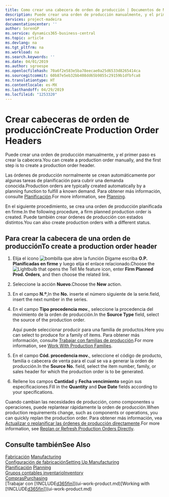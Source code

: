 ```yaml
---
title: Como crear una cabecera de orden de producción | Documentos de Microsoft
description: Puede crear una orden de producción manualmente, y el primer paso es crear la cabecera.
services: project-madeira
documentationcenter: ''
author: SorenGP
ms.service: dynamics365-business-central
ms.topic: article
ms.devlang: na
ms.tgt_pltfrm: na
ms.workload: na
ms.search.keywords: ''
ms.date: 04/01/2019
ms.author: sgroespe
ms.openlocfilehash: 70a6f2e583e5ba78eecae0a25d6533d8265414ca
ms.sourcegitcommit: 60b87e5eb32bb408dd65b9855c29159b1dfbfca8
ms.translationtype: HT
ms.contentlocale: es-MX
ms.lasthandoff: 04/29/2019
ms.locfileid: "1253320"
---
```

# <a name="create-production-order-headers"></a><span data-ttu-id="4669a-103">Crear cabeceras de orden de producción</span><span class="sxs-lookup"><span data-stu-id="4669a-103">Create Production Order Headers</span></span>
<span data-ttu-id="4669a-104">Puede crear una orden de producción manualmente, y el primer paso es crear la cabecera.</span><span class="sxs-lookup"><span data-stu-id="4669a-104">You can create a production order manually, and the first step is to create a production order header.</span></span>

<span data-ttu-id="4669a-105">Las órdenes de producción normalmente se crean automáticamente por algunas tareas de planificación para cubrir una demanda conocida.</span><span class="sxs-lookup"><span data-stu-id="4669a-105">Production orders are typically created automatically by a planning function to fulfill a known demand.</span></span> <span data-ttu-id="4669a-106">Para obtener más información, consulte [Planificación](production-planning.md).</span><span class="sxs-lookup"><span data-stu-id="4669a-106">For more information, see [Planning](production-planning.md).</span></span>   

<span data-ttu-id="4669a-107">En el siguiente procedimiento, se crea una orden de producción planificada en firme.</span><span class="sxs-lookup"><span data-stu-id="4669a-107">In the following procedure, a firm planned production order is created.</span></span> <span data-ttu-id="4669a-108">Puede también crear órdenes de producción con estados distintos.</span><span class="sxs-lookup"><span data-stu-id="4669a-108">You can also create production orders with a different status.</span></span>  

## <a name="to-create-a-production-order-header"></a><span data-ttu-id="4669a-109">Para crear la cabecera de una orden de producción</span><span class="sxs-lookup"><span data-stu-id="4669a-109">To create a production order header</span></span>  
1.  <span data-ttu-id="4669a-110">Elija el icono ![bombilla que abre la función Dígame](media/ui-search/search_small.png "Dígame que desea hacer") escriba **O.P. Planificadas en firme** y luego elija el enlace relacionado.</span><span class="sxs-lookup"><span data-stu-id="4669a-110">Choose the ![Lightbulb that opens the Tell Me feature](media/ui-search/search_small.png "Tell me what you want to do") icon, enter **Firm Planned Prod. Orders**, and then choose the related link.</span></span>  
2.  <span data-ttu-id="4669a-111">Seleccione la acción **Nuevo**.</span><span class="sxs-lookup"><span data-stu-id="4669a-111">Choose the **New** action.</span></span>  
3.  <span data-ttu-id="4669a-112">En el campo **N.º**,</span><span class="sxs-lookup"><span data-stu-id="4669a-112">In the **No.**</span></span> <span data-ttu-id="4669a-113">inserte el número siguiente de la serie.</span><span class="sxs-lookup"><span data-stu-id="4669a-113">field, insert the next number in the series.</span></span>  
4.  <span data-ttu-id="4669a-114">En el campo **Tipo procedencia mov.**, seleccione la procedencia del movimiento de la orden de producción.</span><span class="sxs-lookup"><span data-stu-id="4669a-114">In the **Source Type** field, select the source of the production order.</span></span>

    <span data-ttu-id="4669a-115">Aquí puede seleccionar producir para una familia de productos.</span><span class="sxs-lookup"><span data-stu-id="4669a-115">Here you can select to produce for a family of items.</span></span> <span data-ttu-id="4669a-116">Para obtener más información, consulte [Trabajar con familias de producción](production-how-work-family.md).</span><span class="sxs-lookup"><span data-stu-id="4669a-116">For more information, see [Work With Production Families](production-how-work-family.md).</span></span>
5.  <span data-ttu-id="4669a-117">En el campo **Cód. procedencia mov.**, seleccione el código de producto, familia o cabecera de venta para el cual se va a generar la orden de producción.</span><span class="sxs-lookup"><span data-stu-id="4669a-117">In the **Source No.** field, select the item number, family, or sales header for which the production order is to be generated.</span></span>  
6.  <span data-ttu-id="4669a-118">Rellene los campos **Cantidad** y **Fecha vencimiento** según sus especificaciones.</span><span class="sxs-lookup"><span data-stu-id="4669a-118">Fill in the **Quantity** and **Due Date** fields according to your specifications.</span></span>  

<span data-ttu-id="4669a-119">Cuando cambian las necesidades de producción, como componentes u operaciones, puede replantear rápidamente la orden de producción.</span><span class="sxs-lookup"><span data-stu-id="4669a-119">When production requirements change, such as components or operations, you can quickly replan the production order.</span></span> <span data-ttu-id="4669a-120">Para obtener más información, vea [Actualizar o replanificar las órdenes de producción directamente](production-how-to-replan-refresh-production-orders.md).</span><span class="sxs-lookup"><span data-stu-id="4669a-120">For more information, see [Replan or Refresh Production Orders Directly](production-how-to-replan-refresh-production-orders.md).</span></span> 

## <a name="see-also"></a><span data-ttu-id="4669a-121">Consulte también</span><span class="sxs-lookup"><span data-stu-id="4669a-121">See Also</span></span>  
<span data-ttu-id="4669a-122">[Fabricación](production-manage-manufacturing.md)  </span><span class="sxs-lookup"><span data-stu-id="4669a-122">[Manufacturing](production-manage-manufacturing.md)  </span></span>  
[<span data-ttu-id="4669a-123">Configuración de fabricación</span><span class="sxs-lookup"><span data-stu-id="4669a-123">Setting Up Manufacturing</span></span>](production-configure-production-processes.md)  
<span data-ttu-id="4669a-124">[Planificación](production-planning.md)    </span><span class="sxs-lookup"><span data-stu-id="4669a-124">[Planning](production-planning.md)    </span></span>  
[<span data-ttu-id="4669a-125">Grupos contables inventario</span><span class="sxs-lookup"><span data-stu-id="4669a-125">Inventory</span></span>](inventory-manage-inventory.md)  
[<span data-ttu-id="4669a-126">Compras</span><span class="sxs-lookup"><span data-stu-id="4669a-126">Purchasing</span></span>](purchasing-manage-purchasing.md)  
<span data-ttu-id="4669a-127">[Trabajar con [!INCLUDE[d365fin](includes/d365fin_md.md)]](ui-work-product.md)</span><span class="sxs-lookup"><span data-stu-id="4669a-127">[Working with [!INCLUDE[d365fin](includes/d365fin_md.md)]](ui-work-product.md)</span></span>
